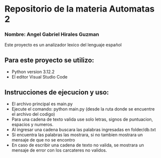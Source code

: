 # Repositorio de la materia Automatas 2
### Nombre: Angel Gabriel Hirales Guzman

Este proyecto es un analizador lexico del lenguaje español

## Para este proyecto se utilizo:
- Python version 3.12.2
- El editor Visual Studio Code

## Instrucciones de ejecucion y uso:
- El archivo principal es main.py
- Ejecute el comando: python main.py (desde la ruta donde se encuentre el archivo del codigo)
- Para una cadena de texto valida use solo letras, signos de puntuacion, espacios y numeros.
- Al ingresar una cadena buscara las palabras ingresadas en folder/db.txt
- Si encuentra las palabras las mostrara, si no tambien mostrara un mensaje de que no se encontro 
- En caso de escribir una cadena de texto no valida, se mostrara un mensaje de error con los carcateres no validos.
